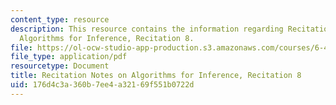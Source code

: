 ```yaml
---
content_type: resource
description: This resource contains the information regarding Recitation Notes on
  Algorithms for Inference, Recitation 8.
file: https://ol-ocw-studio-app-production.s3.amazonaws.com/courses/6-438-algorithms-for-inference-fall-2014/176d4c3a360b7ee4a32169f551b0722d_MIT6_438F14_rec8.pdf
file_type: application/pdf
resourcetype: Document
title: Recitation Notes on Algorithms for Inference, Recitation 8
uid: 176d4c3a-360b-7ee4-a321-69f551b0722d
---
```

